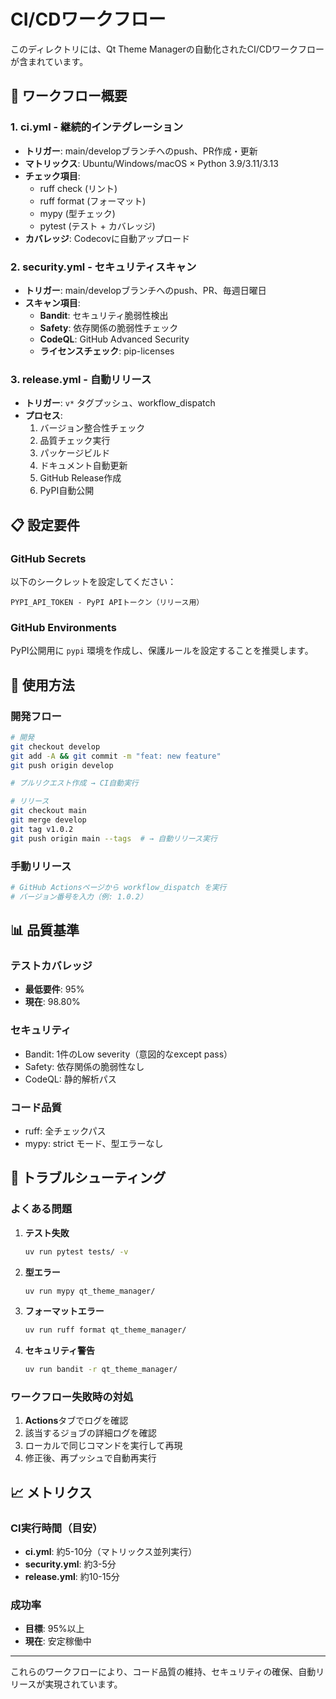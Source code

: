 # CI/CDワークフロー

このディレクトリには、Qt Theme Managerの自動化されたCI/CDワークフローが含まれています。

## 🚀 ワークフロー概要

### 1. **ci.yml** - 継続的インテグレーション
- **トリガー**: main/developブランチへのpush、PR作成・更新
- **マトリックス**: Ubuntu/Windows/macOS × Python 3.9/3.11/3.13
- **チェック項目**:
  - ruff check (リント)
  - ruff format (フォーマット)
  - mypy (型チェック)
  - pytest (テスト + カバレッジ)
- **カバレッジ**: Codecovに自動アップロード

### 2. **security.yml** - セキュリティスキャン
- **トリガー**: main/developブランチへのpush、PR、毎週日曜日
- **スキャン項目**:
  - **Bandit**: セキュリティ脆弱性検出
  - **Safety**: 依存関係の脆弱性チェック
  - **CodeQL**: GitHub Advanced Security
  - **ライセンスチェック**: pip-licenses

### 3. **release.yml** - 自動リリース
- **トリガー**: `v*` タグプッシュ、workflow_dispatch
- **プロセス**:
  1. バージョン整合性チェック
  2. 品質チェック実行
  3. パッケージビルド
  4. ドキュメント自動更新
  5. GitHub Release作成
  6. PyPI自動公開

## 📋 設定要件

### GitHub Secrets
以下のシークレットを設定してください：

```
PYPI_API_TOKEN - PyPI APIトークン（リリース用）
```

### GitHub Environments
PyPI公開用に `pypi` 環境を作成し、保護ルールを設定することを推奨します。

## 🔧 使用方法

### 開発フロー
```bash
# 開発
git checkout develop
git add -A && git commit -m "feat: new feature"
git push origin develop

# プルリクエスト作成 → CI自動実行

# リリース
git checkout main
git merge develop
git tag v1.0.2
git push origin main --tags  # → 自動リリース実行
```

### 手動リリース
```bash
# GitHub Actionsページから workflow_dispatch を実行
# バージョン番号を入力（例: 1.0.2）
```

## 📊 品質基準

### テストカバレッジ
- **最低要件**: 95%
- **現在**: 98.80%

### セキュリティ
- Bandit: 1件のLow severity（意図的なexcept pass）
- Safety: 依存関係の脆弱性なし
- CodeQL: 静的解析パス

### コード品質
- ruff: 全チェックパス
- mypy: strict モード、型エラーなし

## 🚨 トラブルシューティング

### よくある問題

1. **テスト失敗**
   ```bash
   uv run pytest tests/ -v
   ```

2. **型エラー**
   ```bash
   uv run mypy qt_theme_manager/
   ```

3. **フォーマットエラー**
   ```bash
   uv run ruff format qt_theme_manager/
   ```

4. **セキュリティ警告**
   ```bash
   uv run bandit -r qt_theme_manager/
   ```

### ワークフロー失敗時の対処

1. **Actions**タブでログを確認
2. 該当するジョブの詳細ログを確認
3. ローカルで同じコマンドを実行して再現
4. 修正後、再プッシュで自動再実行

## 📈 メトリクス

### CI実行時間（目安）
- **ci.yml**: 約5-10分（マトリックス並列実行）
- **security.yml**: 約3-5分
- **release.yml**: 約10-15分

### 成功率
- **目標**: 95%以上
- **現在**: 安定稼働中

---

これらのワークフローにより、コード品質の維持、セキュリティの確保、自動リリースが実現されています。